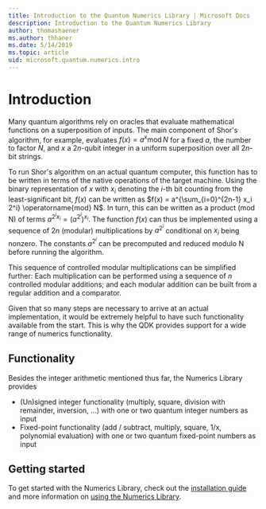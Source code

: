```yaml
---
title: Introduction to the Quantum Numerics Library | Microsoft Docs
description: Introduction to the Quantum Numerics Library
author: thomashaener
ms.author: thhaner
ms.date: 5/14/2019
ms.topic: article
uid: microsoft.quantum.numerics.intro
---
```


# Introduction

Many quantum algorithms rely on oracles that evaluate mathematical functions on a superposition of inputs.
The main component of Shor's algorithm, for example, evaluates $f(x) = a^x\operatorname{mod} N$ for a fixed $a$, the number to factor $N$, and $x$ a $2n$-qubit integer in a uniform superposition over all $2n$-bit strings.

To run Shor's algorithm on an actual quantum computer, this function has to be written in terms of the native operations of the target machine.
Using the binary representation of $x$ with $x_i$ denoting the $i$-th bit counting from the least-significant bit, $f(x)$ can be written as $f(x) = a^{\sum_{i=0}^{2n-1} x_i 2^i} \operatorname{mod} N$.
In turn, this can be written as a product (mod N) of terms $a^{2^i x_i}=(a^{2^i})^{x_i}$. The function $f(x)$ can thus be implemented using a sequence of $2n$ (modular) multiplications by $a^{2^i}$ conditional on $x_i$ being nonzero. The constants $a^{2^i}$ can be precomputed and reduced modulo N before running the algorithm.

This sequence of controlled modular multiplications can be simplified further: Each multiplication can be performed using a sequence of $n$ controlled modular additions; and each modular addition can be built from a regular addition and a comparator.


Given that so many steps are necessary to arrive at an actual implementation, it would be extremely helpful to have such functionality available from the start.
This is why the QDK provides support for a wide range of numerics functionality.


## Functionality

Besides the integer arithmetic mentioned thus far, the Numerics Library provides

 - (Un)signed integer functionality (multiply, square, division with remainder, inversion, ...) with one or two quantum integer numbers as input
 - Fixed-point functionality (add / subtract, multiply, square, 1/x, polynomial evaluation) with one or two quantum fixed-point numbers as input

## Getting started

To get started with the Numerics Library, check out the [installation guide](xref:microsoft.quantum.numerics.installation) and more information on [using the Numerics Library](xref:microsoft.quantum.numerics.usage).